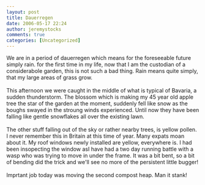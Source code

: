 ```yaml
---
layout: post
title: Dauerregen
date: 2006-05-17 22:24
author: jeremystocks
comments: true
categories: [Uncategorized]
---
```

We are in a period of <span>dauerregen</span> which means for the foreseeable future simply rain. for the first time in my life, now that I am the custodian of a considerabole garden, this is not such a <span>bad thing.</span> Rain means quite simply, that my large areas of grass grow.<br /><br />This afternoon we were caught in the middle of what is typical of Bavaria, a sudden thunderstorm. The blossom which is making my 45 year old apple tree the star of the garden at the moment, suddenly fell like snow as the boughs swayed in the stroung winds  experienced. Until now they have been falling like gentle snowflakes all over the existing lawn.<br /><br />The other stuff falling out of the sky or rather nearby trees, is yellow pollen. I never remember this in Britain at this time of year. Many expats moan about it. My roof windows newly installed are yellow, everywhere is. I had been insopecting the window asI have had a two day running battle with a wasp who was trying to move in under the frame. It was a bit bent, so a bit of bending did the trick and we'll see no more of the persistent little bugger!<br /><br />Imprtant job today was moving the second compost heap. Man it stank!
